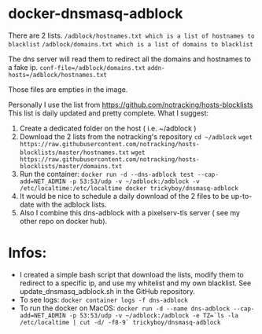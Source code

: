 # docker-dnsmasq-adblock


There are 2 lists.
`/adblock/hostnames.txt which is a list of hostnames to blacklist`
`/adblock/domains.txt which is a list of domains to blacklist`

The dns server will read them to redirect all the domains and hostnames to a fake ip.
`conf-file=/adblock/domains.txt`
`addn-hosts=/adblock/hostnames.txt`

Those files are empties in the image. 

Personally I use the list from https://github.com/notracking/hosts-blocklists
This list is daily updated and pretty complete.
What I suggest:
1. Create a dedicated folder on the host ( i.e. ~/adblock )
2. Download the 2 lists from the notracking's repository
`cd ~/adblock`
`wget https://raw.githubusercontent.com/notracking/hosts-blocklists/master/hostnames.txt`
`wget https://raw.githubusercontent.com/notracking/hosts-blocklists/master/domains.txt`
3. Run the container: `docker run -d --dns-adblock test --cap-add=NET_ADMIN -p 53:53/udp -v ~/adblock:/adblock -v /etc/localtime:/etc/localtime docker trickyboy/dnsmasq-adblock`
4. It would be nice to schedule a daily download of the 2 files to be up-to-date with the adblock lists.
5. Also I combine this dns-adblock with a pixelserv-tls server ( see my other repo on docker hub). 


# Infos:
* I created a simple bash script that download the lists, modify them to redirect to a specific ip, and use my whitelist and my own blacklist. See update_dnsmasq_adblock.sh in the GitHub repository.
* To see logs: `docker container logs -f dns-adblock `
* To run the docker on MacOS:
``docker run -d --name dns-adblock --cap-add=NET_ADMIN -p 53:53/udp -v ~/adblock:/adblock -e TZ=`ls -la /etc/localtime | cut -d/ -f8-9` trickyboy/dnsmasq-adblock``
